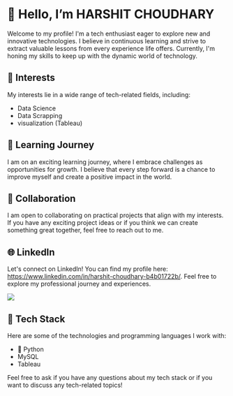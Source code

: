 # 👋 Hello, I’m HARSHIT CHOUDHARY

Welcome to my profile! I'm a tech enthusiast eager to explore new and innovative technologies. I believe in continuous learning and strive to extract valuable lessons from every experience life offers. Currently, I'm honing my skills to keep up with the dynamic world of technology.

## 🚀 Interests
My interests lie in a wide range of tech-related fields, including:

- Data Science
- Data Scrapping 
- visualization (Tableau)

## 🌱 Learning Journey
I am on an exciting learning journey, where I embrace challenges as opportunities for growth. I believe that every step forward is a chance to improve myself and create a positive impact in the world.

## 💼 Collaboration
I am open to collaborating on practical projects that align with my interests. If you have any exciting project ideas or if you think we can create something great together, feel free to reach out to me.

## 🌐 LinkedIn
Let's connect on LinkedIn! You can find my profile here: https://www.linkedin.com/in/harshit-choudhary-b4b01722b/. 
Feel free to explore my professional journey and experiences.

![](https://komarev.com/ghpvc/?username=HarshitChoudhry)

## 🔧 Tech Stack
Here are some of the technologies and programming languages I work with:

- 🐍 Python
-   MySQL
-   Tableau 
<!-- add your own -->
Feel free to ask if you have any questions about my tech stack or if you want to discuss any tech-related topics!

